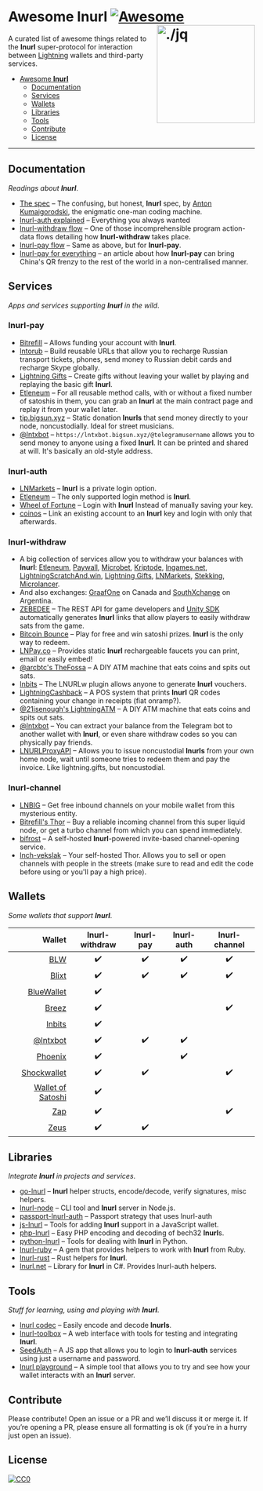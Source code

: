 Awesome lnurl [![Awesome](https://cdn.rawgit.com/sindresorhus/awesome/d7305f38d29fed78fa85652e3a63e154dd8e8829/media/badge.svg)](https://github.com/sindresorhus/awesome) <img src="https://i.imgur.com/wNtVhj3.png" width="200" align="right" alt="./jq">
========================================================================

A curated list of awesome things related to the **lnurl** super-protocol for interaction between [Lightning](https://github.com/lightningnetwork/lightning-rfc) wallets and third-party services.

* [Awesome **lnurl**](#awesome-lnurl)
  * [Documentation](#documentation)
  * [Services](#services)
  * [Wallets](#wallets)
  * [Libraries](#libraries)
  * [Tools](#tools)
  * [Contribute](#contribute)
  * [License](#license)

----


Documentation
------------------------------------------------------------------------

_Readings about **lnurl**_.

* [The spec](https://github.com/btcontract/lnurl-rfc) &ndash; The confusing, but honest, **lnurl** spec, by [Anton Kumaigorodski](https://twitter.com/akumaigorodski), the enigmatic one-man coding machine.
* [lnurl-auth explained](https://xn--57h.bigsun.xyz/lnurl-auth.html) &ndash; Everything you always wanted
* [lnurl-withdraw flow](https://⚡️.bigsun.xyz/lnurl-withdraw-flow.txt) &ndash; One of those incomprehensible program action-data flows detailing how **lnurl-withdraw** takes place.
* [lnurl-pay flow](https://⚡️.bigsun.xyz/lnurl-pay-flow.txt) &ndash; Same as above, but for **lnurl-pay**.
* [lnurl-pay for everything](https://xn--57h.bigsun.xyz/lnurl-pay-for-everything.html) &ndash; an article about how **lnurl-pay** can bring China's QR frenzy to the rest of the world in a non-centralised manner.


Services
------------------------------------------------------------------------

_Apps and services supporting **lnurl** in the wild_.

### lnurl-pay

* [Bitrefill](https://bitrefill.com/) &ndash; Allows funding your account with **lnurl**.
* [lntorub](https://vds.sw4me.com/rulnurl/)	&ndash; Build reusable URLs that allow you to recharge Russian transport tickets, phones, send money to Russian debit cards and recharge Skype globally.
* [Lightning Gifts](https://lightning.gifts/) &ndash; Create gifts without leaving your wallet by playing and replaying the basic gift **lnurl**.
* [Etleneum](https://etleneum.com/) &ndash; For all reusable method calls, with or without a fixed number of satoshis in them, you can grab an **lnurl** at the main contract page and replay it from your wallet later.
* [tip.bigsun.xyz](https://tip.bigsun.xyz) &ndash; Static donation **lnurls** that send money directly to your node, noncustodially. Ideal for street musicians.
* [@lntxbot](https://t.me/lntxbot) &ndash; `https://lntxbot.bigsun.xyz/@telegramusername` allows you to send money to anyone using a fixed **lnurl**. It can be printed and shared at will. It's basically an old-style address.

### lnurl-auth

* [LNMarkets](https://lnmarkets.com/) &ndash; **lnurl** is a private login option.
* [Etleneum](https://etleneum.com/) &ndash; The only supported login method is **lnurl**.
* [Wheel of Fortune](https://fortune.lngames.net) &ndash; Login with **lnurl** Instead of manually saving your key.
* [coinos](https://coinos.io/) &ndash; Link an existing account to an **lnurl** key and login with only that afterwards.

### lnurl-withdraw

* A big collection of services allow you to withdraw your balances with **lnurl**: [Etleneum](https://etleneum.com/), [Paywall](https://paywall.link), [Microbet](https://microbet.fun/), [Kriptode](https://kriptode.com/), [lngames.net](https://lngames.net/), [LightningScratchAnd.win](https://lightningscratchand.win/), [Lightning Gifts](https://lightning.gifts/), [LNMarkets](https://lnmarkets.com/), [Stekking](https://stekking.com), [Microlancer](https://microlancer.io/).
* And also exchanges: [GraafOne](https://www.graaf.one/) on Canada and [SouthXchange](https://www.southxchange.com/) on Argentina.
* [ZEBEDEE](https://documentation.zebedee.io/) &ndash; The REST API for game developers and [Unity SDK](https://github.com/zebedeeio/unity-sdk) automatically generates **lnurl** links that allow players to easily withdraw sats from the game.
* [Bitcoin Bounce](https://thndr.games/) &ndash; Play for free and win satoshi prizes. **lnurl** is the only way to redeem.
* [LNPay.co](https://lnpay.co) &ndash; Provides static **lnurl** rechargeable faucets you can print, email or easily embed!
* [@arcbtc's TheFossa](https://twitter.com/BTCSocialist/status/1176206194333147136) &ndash; A DIY ATM machine that eats coins and spits out sats.
* [lnbits](https://lnbits.org/) &ndash; The LNURLw plugin allows anyone to generate **lnurl** vouchers.
* [LightningCashback](https://twitter.com/21isenough/status/1193631492603293698) &ndash; A POS system that prints **lnurl** QR codes containing your change in receipts (fiat onramp?).
* [@21isenough's LightningATM](https://twitter.com/21isenough/status/1194963700110770176) &ndash; A DIY ATM machine that eats coins and spits out sats.
* [@lntxbot](https://t.me/lntxbot) &ndash; You can extract your balance from the Telegram bot to another wallet with **lnurl**, or even share withdraw codes so you can physically pay friends.
* [LNURLProxyAPI](https://github.com/21isenough/LNURLProxyAPI) &ndash; Allows you to issue noncustodial **lnurls** from your own home node, wait until someone tries to redeem them and pay the invoice. Like lightning.gifts, but noncustodial.

### lnurl-channel

* [LNBIG](https://lnbig.com/) &ndash; Get free inbound channels on your mobile wallet from this mysterious entity.
* [Bitrefill's Thor](https://www.bitrefill.com/thor) &ndash; Buy a reliable incoming channel from this super liquid node, or get a turbo channel from which you can spend immediately.
* [bifrost](https://github.com/takinbo/bifrost) &ndash; A self-hosted **lnurl**-powered invite-based channel-opening service.
* [lnch-vekslak](https://github.com/Kixunil/lnch-vekslak) &ndash; Your self-hosted Thor. Allows you to sell or open channels with people in the streets (make sure to read and edit the code before using or you'll pay a high price).


Wallets
------------------------------------------------------------------------

_Some wallets that support **lnurl**_.

| Wallet | lnurl-withdraw | lnurl-pay | lnurl-auth | lnurl-channel |
| ---: | :---: | :---: | :---: | :---: |
| [BLW](https://lightning-wallet.com/) | :heavy_check_mark: | :heavy_check_mark: | :heavy_check_mark: | :heavy_check_mark: |
| [Blixt](https://github.com/hsjoberg/blixt-wallet) | :heavy_check_mark: | :heavy_check_mark: | :heavy_check_mark: | :heavy_check_mark: |
| [BlueWallet](https://bluewallet.io/) | :heavy_check_mark: |  |  |  |
| [Breez](https://breez.technology/) | :heavy_check_mark: |  |  | :heavy_check_mark: |
| [lnbits](https://lnbits.org/) | :heavy_check_mark: |  |  |  |
| [@lntxbot](https://t.me/lntxbot) | :heavy_check_mark: | :heavy_check_mark: | :heavy_check_mark: |  |
| [Phoenix](https://phoenix.acinq.co/) | :heavy_check_mark: |  | :heavy_check_mark: |  |
| [Shockwallet](https://shockwallet.app/) | :heavy_check_mark: | :heavy_check_mark: |  | :heavy_check_mark: |
| [Wallet of Satoshi](https://www.walletofsatoshi.com/) | :heavy_check_mark: |  |  |  |
| [Zap](https://www.zaphq.io/) | :heavy_check_mark: |  |  | :heavy_check_mark: |
| [Zeus](https://github.com/ZeusLN/zeus) | :heavy_check_mark: | :heavy_check_mark: |  |  |

Libraries
------------------------------------------------------------------------

_Integrate **lnurl** in projects and services_.

* [go-lnurl](https://github.com/fiatjaf/go-lnurl) &ndash; **lnurl** helper structs, encode/decode, verify signatures, misc helpers.
* [lnurl-node](https://github.com/chill117/lnurl-node) &ndash; CLI tool and **lnurl** server in Node.js.
* [passport-lnurl-auth](https://github.com/chill117/passport-lnurl-auth) &ndash; Passport strategy that uses lnurl-auth
* [js-lnurl](https://github.com/fiatjaf/js-lnurl) &ndash; Tools for adding **lnurl** support in a JavaScript wallet.
* [php-lnurl](https://github.com/tkijewski/php-lnurl) &ndash; Easy PHP encoding and decoding of bech32 **lnurl**s.
* [python-lnurl](https://github.com/python-ln/lnurl) &ndash; Tools for dealing with **lnurl** in Python.
* [lnurl-ruby](https://github.com/bumi/lnurl-ruby) &ndash; A gem that provides helpers to work with **lnurl** from Ruby.
* [lnurl-rust](https://github.com/edouardparis/rust-lnurl) &ndash; Rust helpers for **lnurl**.
* [lnurl.net](https://github.com/Horndev/lnurl.net) &ndash; Library for **lnurl** in C#. Provides lnurl-auth helpers.


Tools
------------------------------------------------------------------------

_Stuff for learning, using and playing with **lnurl**_.

* [lnurl codec](https://lnurl.bigsun.xyz/codec) &ndash; Easily encode and decode **lnurls**.
* [lnurl-toolbox](https://lnurl-toolbox.degreesofzero.com/) &ndash; A web interface with tools for testing and integrating **lnurl**.
* [SeedAuth](https://seedauth.etleneum.com/) &ndash; A JS app that allows you to login to **lnurl-auth** services using just a username and password.
* [lnurl playground](https://lnurl.bigsun.xyz/) &ndash; A simple tool that allows you to try and see how your wallet interacts with an **lnurl** server.

Contribute
------------------------------------------------------------------------

Please contribute! Open an issue or a PR and we’ll discuss it or merge it. If
you’re opening a PR, please ensure all formatting is ok (if you’re in a hurry
just open an issue).


License
------------------------------------------------------------------------

[![CC0](https://licensebuttons.net/p/zero/1.0/88x31.png)](https://creativecommons.org/publicdomain/zero/1.0/)
